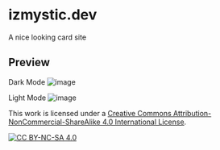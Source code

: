 # izmystic.dev
A nice looking card site

## Preview
Dark Mode
![image](https://github.com/izmystic/izmystic.dev/assets/72127044/1076dd0e-c114-401f-987e-ebc19a878230)

Light Mode
![image](https://github.com/izmystic/izmystic.dev/assets/72127044/2f27fec1-d00d-40dd-a8bc-0e0c015942df)

This work is licensed under a [Creative Commons Attribution-NonCommercial-ShareAlike 4.0
International License][cc-by-nc-sa].

[![CC BY-NC-SA 4.0][cc-by-nc-sa-image]][cc-by-nc-sa]

[cc-by-nc-sa]: http://creativecommons.org/licenses/by-nc-sa/4.0/
[cc-by-nc-sa-image]: https://licensebuttons.net/l/by-nc-sa/4.0/88x31.png
[cc-by-nc-sa-shield]: https://img.shields.io/badge/License-CC%20BY--NC--SA%204.0-lightgrey.svg
